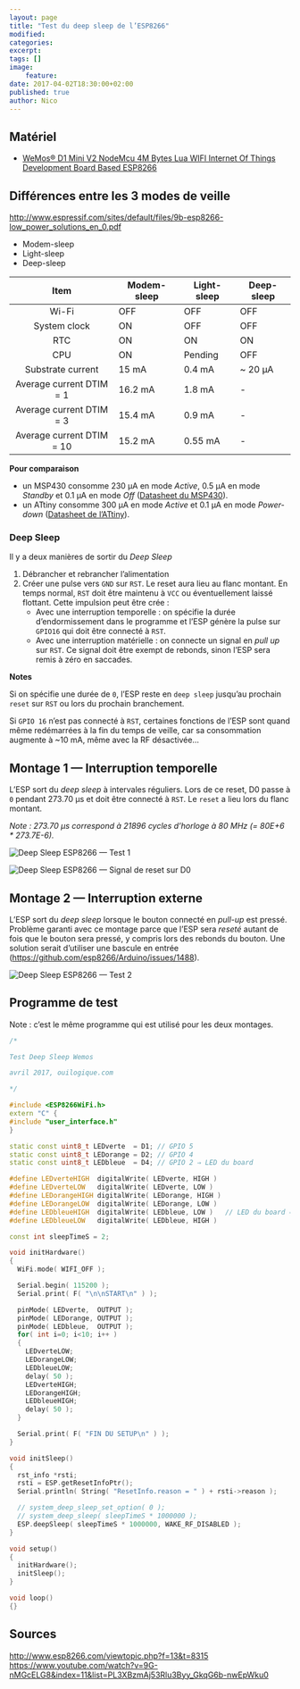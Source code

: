```yaml
---
layout: page
title: "Test du deep sleep de l’ESP8266"
modified:
categories:
excerpt:
tags: []
image:
    feature:
date: 2017-04-02T18:30:00+02:00
published: true
author: Nico
---
```


## Matériel

-   [WeMos® D1 Mini V2 NodeMcu 4M Bytes Lua WIFI Internet Of Things Development Board Based ESP8266][1]

[1]: http://www.banggood.com/WeMos-D1-Mini-V2-NodeMcu-4M-Bytes-Lua-WIFI-Internet-Of-Things-Development-Board-Based-ESP8266-p-1115398.html?p=0431091025639201412F

## Différences entre les 3 modes de veille

<http://www.espressif.com/sites/default/files/9b-esp8266-low_power_solutions_en_0.pdf>

-   Modem-sleep
-   Light-sleep
-   Deep-sleep

|           Item            | Modem-sleep | Light-sleep | Deep-sleep |
| :-----------------------: | ----------- | ----------- | ---------- |
|           Wi-Fi           | OFF         | OFF         | OFF        |
|       System clock        | ON          | OFF         | OFF        |
|            RTC            | ON          | ON          | ON         |
|            CPU            | ON          | Pending     | OFF        |
|     Substrate current     | 15 mA       | 0.4 mA      | ~ 20 µA    |
| Average current DTIM = 1  | 16.2 mA     | 1.8 mA      | -          |
| Average current DTIM = 3  | 15.4 mA     | 0.9 mA      | -          |
| Average current DTIM = 10 | 15.2 mA     | 0.55 mA     | -          |

**Pour comparaison**

-   un MSP430 consomme 230 µA en mode _Active_, 0.5 µA en mode _Standby_ et 0.1 µA en mode _Off_ ([Datasheet du MSP430](http://www.ti.com/lit/ds/symlink/msp430g2453.pdf)).
-   un ATtiny consomme 300 µA en mode _Active_ et 0.1 µA en mode _Power-down_ ([Datasheet de l’ATtiny](http://www.atmel.com/images/atmel-2586-avr-8-bit-microcontroller-attiny25-attiny45-attiny85_datasheet.pdf)).

### Deep Sleep

Il y a deux manières de sortir du _Deep Sleep_

1. Débrancher et rebrancher l’alimentation
2. Créer une pulse vers `GND` sur `RST`. Le reset aura lieu au flanc montant. En temps normal, `RST` doit être maintenu à `VCC` ou éventuellement laissé flottant. Cette impulsion peut être crée :
    - Avec une interruption temporelle : on spécifie la durée d’endormissement dans le programme et l’ESP génère la pulse sur `GPIO16` qui doit être connecté à `RST`.
    - Avec une interruption matérielle : on connecte un signal en _pull up_ sur `RST`. Ce signal doit être exempt de rebonds, sinon l’ESP sera remis à zéro en saccades.

**Notes**

Si on spécifie une durée de `0`, l’ESP reste en `deep sleep` jusqu’au prochain `reset` sur `RST` ou lors du prochain branchement.

Si `GPIO 16` n’est pas connecté à `RST`, certaines fonctions de l’ESP sont quand même redémarrées à la fin du temps de veille, car sa consommation augmente à ~10 mA, même avec la RF désactivée...

## Montage 1 — Interruption temporelle

L’ESP sort du _deep sleep_ à intervales réguliers. Lors de ce reset, D0 passe à `0` pendant 273.70 µs et doit être connecté à `RST`. Le `reset` a lieu lors du flanc montant.

_Note : 273.70 µs correspond à 21896 cycles d’horloge à 80 MHz (= 80E+6 \* 273.7E-6)._

![Deep Sleep ESP8266 — Test 1](../../files/2017-04-02-test-deep-sleep-esp8266/2017-04-02-test-deep-sleep-esp8266-montage-1.jpg)

![Deep Sleep ESP8266 — Signal de reset sur D0](../../files/2017-04-02-test-deep-sleep-esp8266/2017-04-02-test-deep-sleep-esp8266-signal-DO-reset.jpg)

## Montage 2 — Interruption externe

L’ESP sort du _deep sleep_ lorsque le bouton connecté en _pull-up_ est pressé. Problème garanti avec ce montage parce que l’ESP sera _reseté_ autant de fois que le bouton sera pressé, y compris lors des rebonds du bouton. Une solution serait d’utiliser une bascule en entrée (<https://github.com/esp8266/Arduino/issues/1488>).

![Deep Sleep ESP8266 — Test 2](../../files/2017-04-02-test-deep-sleep-esp8266/2017-04-02-test-deep-sleep-esp8266-montage-2.jpg)

## Programme de test

Note : c’est le même programme qui est utilisé pour les deux montages.

```c++
/*

Test Deep Sleep Wemos

avril 2017, ouilogique.com

*/

#include <ESP8266WiFi.h>
extern "C" {
#include "user_interface.h"
}

static const uint8_t LEDverte  = D1; // GPIO 5
static const uint8_t LEDorange = D2; // GPIO 4
static const uint8_t LEDbleue  = D4; // GPIO 2 ⇒ LED du board

#define LEDverteHIGH  digitalWrite( LEDverte, HIGH )
#define LEDverteLOW   digitalWrite( LEDverte, LOW )
#define LEDorangeHIGH digitalWrite( LEDorange, HIGH )
#define LEDorangeLOW  digitalWrite( LEDorange, LOW )
#define LEDbleueHIGH  digitalWrite( LEDbleue, LOW )   // LED du board ⇒ logique inversée
#define LEDbleueLOW   digitalWrite( LEDbleue, HIGH )

const int sleepTimeS = 2;

void initHardware()
{
  WiFi.mode( WIFI_OFF );

  Serial.begin( 115200 );
  Serial.print( F( "\n\nSTART\n" ) );

  pinMode( LEDverte,  OUTPUT );
  pinMode( LEDorange, OUTPUT );
  pinMode( LEDbleue,  OUTPUT );
  for( int i=0; i<10; i++ )
  {
    LEDverteLOW;
    LEDorangeLOW;
    LEDbleueLOW;
    delay( 50 );
    LEDverteHIGH;
    LEDorangeHIGH;
    LEDbleueHIGH;
    delay( 50 );
  }

  Serial.print( F( "FIN DU SETUP\n" ) );
}

void initSleep()
{
  rst_info *rsti;
  rsti = ESP.getResetInfoPtr();
  Serial.println( String( "ResetInfo.reason = " ) + rsti->reason );

  // system_deep_sleep_set_option( 0 );
  // system_deep_sleep( sleepTimeS * 1000000 );
  ESP.deepSleep( sleepTimeS * 1000000, WAKE_RF_DISABLED );
}

void setup()
{
  initHardware();
  initSleep();
}

void loop()
{}
```

## Sources

<http://www.esp8266.com/viewtopic.php?f=13&t=8315>
<https://www.youtube.com/watch?v=9G-nMGcELG8&index=11&list=PL3XBzmAj53Rlu3Byy_GkqG6b-nwEpWku0>
